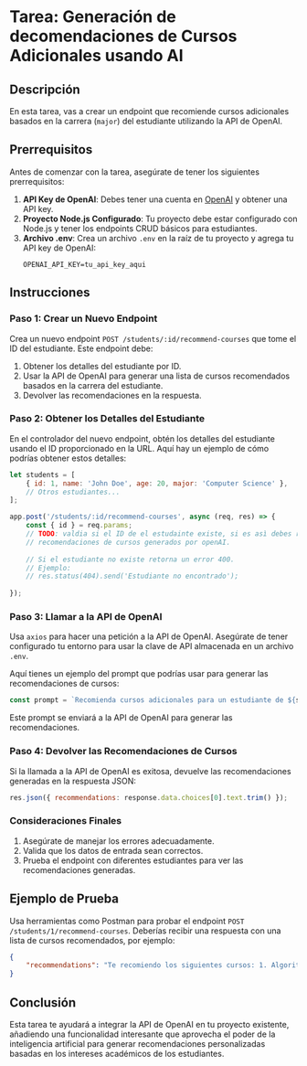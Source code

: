 # Tarea: Generación de decomendaciones de Cursos Adicionales usando AI

## Descripción

En esta tarea, vas a crear un endpoint que recomiende cursos adicionales basados en la carrera (`major`) del estudiante utilizando la API de OpenAI.

## Prerrequisitos

Antes de comenzar con la tarea, asegúrate de tener los siguientes prerrequisitos:

1. **API Key de OpenAI**: Debes tener una cuenta en [OpenAI](https://beta.openai.com/signup/) y obtener una API key.
2. **Proyecto Node.js Configurado**: Tu proyecto debe estar configurado con Node.js y tener los endpoints CRUD básicos para estudiantes.
3. **Archivo .env**: Crea un archivo `.env` en la raíz de tu proyecto y agrega tu API key de OpenAI:
   ```
   OPENAI_API_KEY=tu_api_key_aqui
   ```

## Instrucciones

### Paso 1: Crear un Nuevo Endpoint

Crea un nuevo endpoint `POST /students/:id/recommend-courses` que tome el ID del estudiante. Este endpoint debe:

1. Obtener los detalles del estudiante por ID.
2. Usar la API de OpenAI para generar una lista de cursos recomendados basados en la carrera del estudiante.
3. Devolver las recomendaciones en la respuesta.

### Paso 2: Obtener los Detalles del Estudiante

En el controlador del nuevo endpoint, obtén los detalles del estudiante usando el ID proporcionado en la URL. Aquí hay un ejemplo de cómo podrías obtener estos detalles:

```javascript
let students = [
    { id: 1, name: 'John Doe', age: 20, major: 'Computer Science' },
    // Otros estudiantes...
];

app.post('/students/:id/recommend-courses', async (req, res) => {
    const { id } = req.params;
    // TODO: valdia si el ID de el estudainte existe, si es asì debes retornar las
    // recomendaciones de cursos generados por openAI. 
    
    // Si el estudiante no existe retorna un error 400.
    // Ejemplo:
    // res.status(404).send('Estudiante no encontrado');
    
});
```

### Paso 3: Llamar a la API de OpenAI

Usa `axios` para hacer una petición a la API de OpenAI. Asegúrate de tener configurado tu entorno para usar la clave de API almacenada en un archivo `.env`.

Aquí tienes un ejemplo del prompt que podrías usar para generar las recomendaciones de cursos:

```javascript
const prompt = `Recomienda cursos adicionales para un estudiante de ${student.major}.`;
```
Este prompt se enviará a la API de OpenAI para generar las recomendaciones.

### Paso 4: Devolver las Recomendaciones de Cursos

Si la llamada a la API de OpenAI es exitosa, devuelve las recomendaciones generadas en la respuesta JSON:

```javascript
res.json({ recommendations: response.data.choices[0].text.trim() });
```

### Consideraciones Finales

1. Asegúrate de manejar los errores adecuadamente.
2. Valida que los datos de entrada sean correctos.
3. Prueba el endpoint con diferentes estudiantes para ver las recomendaciones generadas.

## Ejemplo de Prueba

Usa herramientas como Postman para probar el endpoint `POST /students/1/recommend-courses`. Deberías recibir una respuesta con una lista de cursos recomendados, por ejemplo:

```json
{
    "recommendations": "Te recomiendo los siguientes cursos: 1. Algoritmos Avanzados, 2. Desarrollo de Aplicaciones Móviles, 3. Seguridad Informática."
}
```

## Conclusión

Esta tarea te ayudará a integrar la API de OpenAI en tu proyecto existente, añadiendo una funcionalidad interesante que aprovecha el poder de la inteligencia artificial para generar recomendaciones personalizadas basadas en los intereses académicos de los estudiantes.
